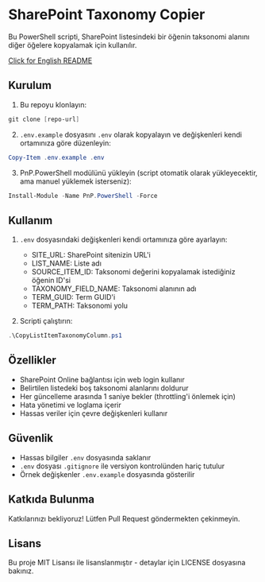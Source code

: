 # SharePoint Taxonomy Copier

Bu PowerShell scripti, SharePoint listesindeki bir öğenin taksonomi alanını diğer öğelere kopyalamak için kullanılır.

[Click for English README](README.md)

## Kurulum

1. Bu repoyu klonlayın:
```powershell
git clone [repo-url]
```

2. `.env.example` dosyasını `.env` olarak kopyalayın ve değişkenleri kendi ortamınıza göre düzenleyin:
```powershell
Copy-Item .env.example .env
```

3. PnP.PowerShell modülünü yükleyin (script otomatik olarak yükleyecektir, ama manuel yüklemek isterseniz):
```powershell
Install-Module -Name PnP.PowerShell -Force
```

## Kullanım

1. `.env` dosyasındaki değişkenleri kendi ortamınıza göre ayarlayın:
   - SITE_URL: SharePoint sitenizin URL'i
   - LIST_NAME: Liste adı
   - SOURCE_ITEM_ID: Taksonomi değerini kopyalamak istediğiniz öğenin ID'si
   - TAXONOMY_FIELD_NAME: Taksonomi alanının adı
   - TERM_GUID: Term GUID'i
   - TERM_PATH: Taksonomi yolu

2. Scripti çalıştırın:
```powershell
.\CopyListItemTaxonomyColumn.ps1
```

## Özellikler

- SharePoint Online bağlantısı için web login kullanır
- Belirtilen listedeki boş taksonomi alanlarını doldurur
- Her güncelleme arasında 1 saniye bekler (throttling'i önlemek için)
- Hata yönetimi ve loglama içerir
- Hassas veriler için çevre değişkenleri kullanır

## Güvenlik

- Hassas bilgiler `.env` dosyasında saklanır
- `.env` dosyası `.gitignore` ile versiyon kontrolünden hariç tutulur
- Örnek değişkenler `.env.example` dosyasında gösterilir

## Katkıda Bulunma

Katkılarınızı bekliyoruz! Lütfen Pull Request göndermekten çekinmeyin.

## Lisans

Bu proje MIT Lisansı ile lisanslanmıştır - detaylar için LICENSE dosyasına bakınız.
